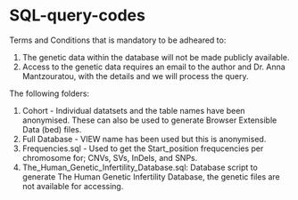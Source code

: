 # SQL-query-codes
Terms and Conditions that is mandatory to be adheared to:

1. The genetic data within the database will not be made publicly available.
2. Access to the genetic data requires an email to the author and Dr. Anna Mantzouratou, with the details and we will process the query.

The following folders:

1. Cohort - Individual datatsets and the table names have been anonymised. These can also be used to generate Browser Extensible Data (bed) files.
2. Full Database - VIEW name has been used but this is anonymised.
3. Frequencies.sql - Used to get the Start_position frequcencies per chromosome for; CNVs, SVs, InDels, and SNPs.
4. The_Human_Genetic_Infertility_Database.sql: Database script to generate The Human Genetic Infertility Database, the genetic files are not available for accessing.

